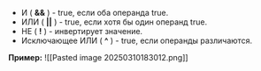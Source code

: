 
- И ( **&&** ) - true, если оба операнда true.
- ИЛИ ( **||** ) - true, если хотя бы один операнд true.
- НЕ ( **!** ) - инвертирует значение.
- Исключающее ИЛИ ( **^** ) - true, если операнды различаются.

**Пример:**
![[Pasted image 20250310183012.png]]